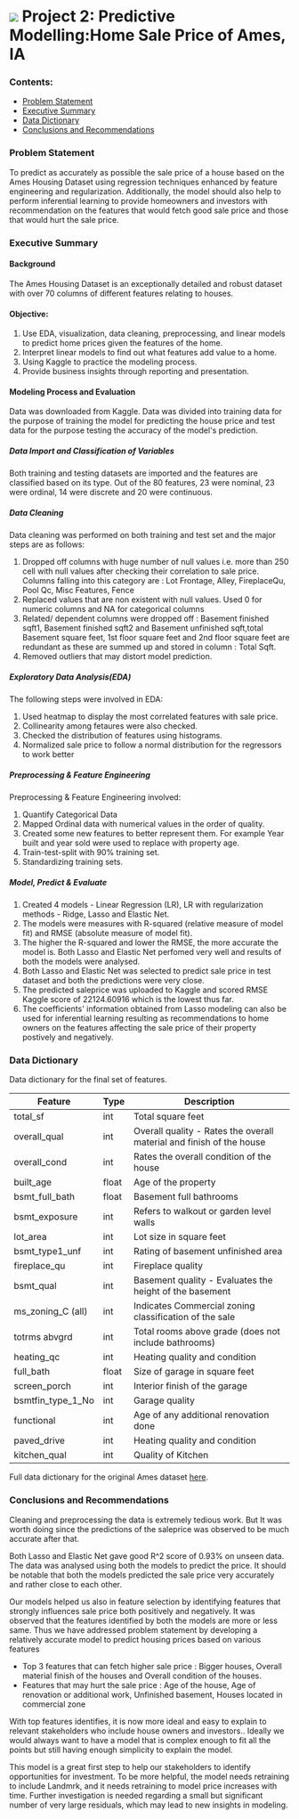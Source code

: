 # ![](https://ga-dash.s3.amazonaws.com/production/assets/logo-9f88ae6c9c3871690e33280fcf557f33.png) Project 2: Predictive Modelling:Home Sale Price of Ames, IA

### Contents:
- [Problem Statement](#Problem-Statement)
- [Executive Summary](#Executive-Summary)
- [Data Dictionary](#Data-Dictionary)
- [Conclusions and Recommendations](#Conclusions-and-Recommendations)

### Problem Statement

To predict as accurately as possible the sale price of a house based on the Ames Housing Dataset using regression techniques enhanced by feature engineering and regularization. Additionally, the model should also help to perform inferential learning to provide homeowners and investors with recommendation on the features that would fetch good sale price and those that would hurt the sale price.

### Executive Summary

#### Background
The Ames Housing Dataset is an exceptionally detailed and robust dataset with over 70 columns of different features relating to houses.

#### Objective:
1. Use EDA, visualization, data cleaning, preprocessing, and linear models to predict home prices given the features of the home.<br> 
2. Interpret linear models to find out what features add value to a home.<br>
3. Using Kaggle to practice the modeling process.<br>
4. Provide business insights through reporting and presentation.

#### Modeling Process and Evaluation
Data was downloaded from Kaggle. Data was divided into training data for the purpose of training the model for predicting the house price and test data for the purpose testing the accuracy of the model's prediction. 

##### Data Import and Classification of Variables
Both training and testing datasets are imported and the features are classified based on its type. 
Out of the 80 features, 23 were nominal, 23 were ordinal, 14 were discrete and 20 were continuous. 

##### Data Cleaning
Data cleaning was performed on both training and test set and the major steps are as follows:<br>

1. Dropped off columns with huge number of null values i.e. more than 250 cell with null values after checking their correlation to sale price. Columns falling into this category are : Lot Frontage, Alley, FireplaceQu, Pool Qc, Misc Features, Fence<br>
2. Replaced values that are non existent with null values. Used 0 for numeric columns and NA for categorical columns<br>
3. Related/ dependent columns were dropped off : Basement finished sqft1, Basement finished sqft2 and Basement unfinished sqft,total Basement square feet, 1st floor square feet and 2nd floor square feet are redundant as these are summed up and stored in column : Total Sqft.<br>
4. Removed outliers that may distort model prediction. 

##### Exploratory Data Analysis(EDA)
The following steps were involved in EDA:
1. Used heatmap to display the most correlated features with sale price.<br>
2. Collinearity among fetaures were also checked.<br>
3. Checked the distribution of features using histograms.<br>
4. Normalized sale price to follow a normal distribution for the regressors to work better<br>

##### Preprocessing & Feature Engineering
Preprocessing & Feature Engineering involved:

1. Quantify Categorical Data<br>
2. Mapped Ordinal data with numerical values in the order of quality.<br>
3. Created some new features to better represent them. For example Year built and year sold were used to replace with property age.<br>
4. Train-test-split with 90% training set.<br>
5. Standardizing training sets.<br>

##### Model, Predict & Evaluate

1. Created 4 models - Linear Regression (LR), LR with regularization methods - Ridge, Lasso and Elastic Net.<br>
2. The models were measures with R-squared (relative measure of model fit) and RMSE (absolute measure of model fit).<br>
3. The higher the R-squared and lower the RMSE, the more accurate the model is. Both Lasso and Elastic Net perfomed very well and results of both the models were analysed.<br>
4. Both Lasso and Elastic Net was selected to predict sale price in test dataset and both the predictions were very close.<br>
5. The predicted saleprice was uploaded to Kaggle and scored RMSE Kaggle score of 22124.60916 which is the lowest thus far.<br>
6. The coefficients' information obtained from Lasso modeling can also be used for inferential learning resulting as recommendations to home owners on the features affecting the sale price of their property postively and negatively. 


### Data Dictionary

Data dictionary for the final set of features.

| Feature           | Type  | Description                                                                                    |
|-------------------|-------|------------------------------------------------------------------------------------------------|
| total_sf        | int   | Total square feet                                                                        |
|overall_qual      | int   | Overall quality - Rates the overall material and finish of the house  
|overall_cond        | int   | Rates the overall condition of the house                                             | 
|built_age         | float | Age of the property                                 |   
| bsmt_full_bath    | float | Basement full bathrooms                                    | remod/add_age       | int   | Age of any additional renovation done|                                   |
|bsmt_exposure     | int   | Refers to walkout or garden level walls                                                        |
 |lot_area          | int   | Lot size in square feet 
|bsmt_type1_unf   | int   | Rating of basement unfinished area                        |
|fireplace_qu      | int   | Fireplace quality 
|bsmt_qual         | int   | Basement quality - Evaluates the height of the basement                                     |kitchen_qual      | int   | Kitchen quality                                    |
|ms_zoning_C (all)      | int   | Indicates Commercial zoning classification of the sale                         |
| totrms abvgrd     | int   | Total rooms above grade (does not include bathrooms)  
| heating_qc        | int   | Heating quality and condition                                    |neighborhood_Crawfor     | int   | Crawfor neighborhood                                    |
|full_bath| float | Size of garage in square feet                                                                  |
| screen_porch     | int   | Interior finish of the garage                                                                  |
| bsmtfin_type_1_No      | int   | Garage quality                                                                                 |
| functional       | int   | Age of any additional renovation done|
| paved_drive       | int   | Heating quality and condition                    |                                                                    |
|kitchen_qual       |   int| Quality of Kitchen

Full data dictionary for the original Ames dataset [here](http://jse.amstat.org/v19n3/decock/DataDocumentation.txt).

### Conclusions and Recommendations


Cleaning and preprocessing the data is extremely tedious work. But It was worth doing since the predictions of the saleprice was observed to be much accurate after that. 

Both Lasso and Elastic Net gave good R^2 score of 0.93% on unseen data. The data was analysed using both the models to predict the price. It should be notable that both the models predicted the sale price very accurately and rather close to each other.

Our models helped us also in feature selection by identifying features that strongly influences sale price both positively and negatively. It was observed that the features identified by both the models are more or less same. Thus we have addressed problem statement by developing a relatively accurate model to predict housing prices based on various features<br>
-  Top 3 features that can fetch higher sale price : Bigger houses, Overall material finish of the houses and Overall condition of the houses.<br>
- Features that may hurt the sale price : Age of the house, Age of renovation or additional work, Unfinished basement, Houses located in commercial zone<br>

With top features identifies, it is now more ideal and easy to explain to relevant stakeholders who include house owners and investors.. Ideally we would always want to have a model that is complex enough to fit all the points but still having enough simplicity to explain the model.

This model is a great first step to help our stakeholders to identify opportunities for investment. To be more helpful, the model needs retraining to include Landmrk, and it needs retraining to model price increases with time. Further investigation is needed regarding a small but significant number of very large residuals, which may lead to new insights in modeling.

